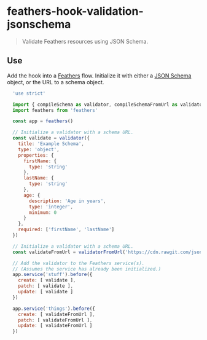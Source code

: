 # feathers-hook-validation-jsonschema

> Validate Feathers resources using JSON Schema.

## Use

Add the hook into a [Feathers](http://docs.feathersjs.com/hooks/readme.html) flow. Initialize it with either a [JSON Schema](http://json-schema.org) object, or the URL to a schema object.

```js
  'use strict'

  import { compileSchema as validator, compileSchemaFromUrl as validatorFromUrl } from 'feathers-hook-validation-jsonschema'
  import feathers from 'feathers'

  const app = feathers()

  // Initialize a validator with a schema URL.
  const validate = validator({
    title: 'Example Schema',
    type: 'object',
    properties: {
      firstName: {
        type: 'string'
      },
      lastName: {
        type: 'string'
      },
      age: {
        description: 'Age in years',
        type: 'integer',
        minimum: 0
      }
    },
    required: ['firstName', 'lastName']
  })

  // Initialize a validator with a schema URL.
  const validateFromUrl = validatorFromUrl('https://cdn.rawgit.com/json-schema-org/json-schema-spec/master/schema.json')

  // Add the validator to the Feathers service(s).
  // (Assumes the service has already been initialized.)
  app.service('stuff').before({
    create: [ validate ],
    patch: [ validate ],
    update: [ validate ]
  })

  app.service('things').before({
    create: [ validateFromUrl ],
    patch: [ validateFromUrl ],
    update: [ validateFromUrl ]
  })
```
